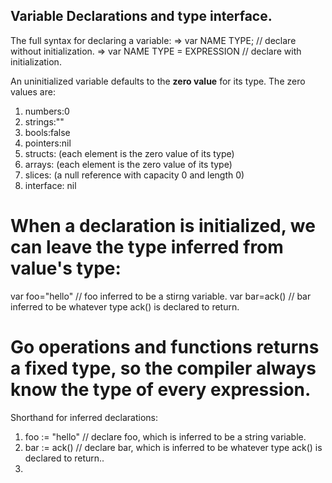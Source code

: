 ## Variable Declarations and type interface.
The full syntax for declaring a variable:
=> var NAME TYPE;                            // declare without initialization.
=> var NAME TYPE = EXPRESSION                // declare with initialization.

An uninitialized variable defaults to the **zero value** for its type. The zero values are:

1. numbers:0
2. strings:""
3. bools:false
4. pointers:nil
5. structs: (each element is the zero value of its type)
6. arrays: (each element is the zero value of its type)
7. slices: (a null reference with capacity 0 and length 0)
8. interface: nil

# When a declaration is initialized, we can leave the type inferred from value's type:
var foo="hello"        // foo inferred to be a stirng variable.
var bar=ack()          // bar inferred to be whatever type ack() is declared to return.

# Go operations and functions returns a fixed type, so the compiler always know the type of every expression.
Shorthand for inferred declarations:
1. foo := "hello"      // declare foo, which is inferred to be a string variable.
2. bar := ack()        // declare bar, which is inferred to be whatever type ack() is declared to return..
3. 

